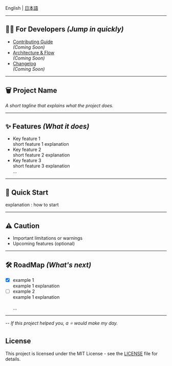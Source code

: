 English | [日本語](docs/lang/README_JA.md)

---

## 👩‍💻 For Developers *(Jump in quickly)*

* [Contributing Guide](docs/dev/CONTRIBUTING.md)
  <br>*(Coming Soon)*
* [Architecture & Flow](docs/ARCHITECTURE.md)
  <br>*(Coming Soon)*
* [Changelog](docs/CHANGELOG.md)
  <br>*(Coming Soon)*
---

## 🗑️ Project Name

*A short tagline that explains what the project does.*

---

## ✨ Features *(What it does)*

* Key feature 1
  <br>short feature 1 explanation
* Key feature 2
  <br>short feature 2 explanation
* Key feature 3
  <br>short feature 3 explanation
<br>...
---

## 🚀 Quick Start

explanation : how to start

---

## ⚠️ Caution

* Important limitations or warnings
* Upcoming features (optional)

---

## 🛠️ RoadMap *(What's next)*
- [x] example 1
  <br>example 1 explanation
- [ ] example 2
  <br>example 1 explanation  
<br>...
---
-- *If this project helped you, a ⭐ would make my day.*
## License
This project is licensed under the MIT License - see the [LICENSE](LICENSE) file for details.
